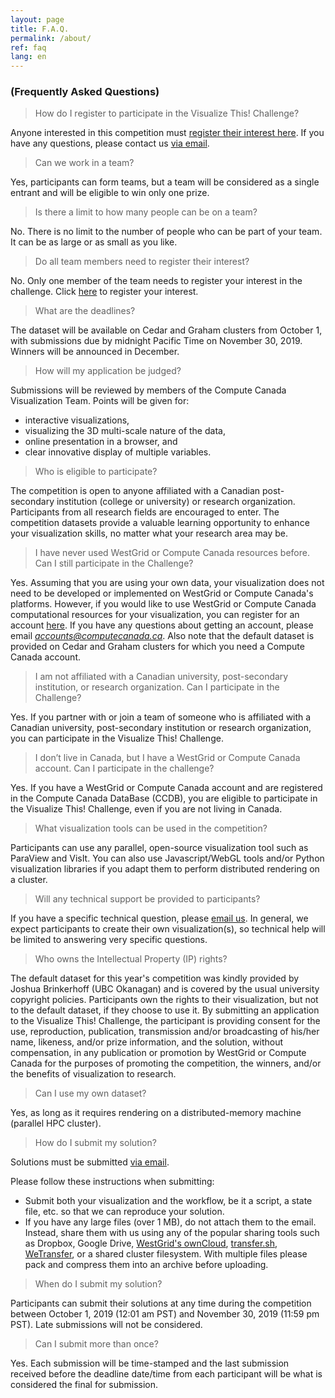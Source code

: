 ```yaml
---
layout: page
title: F.A.Q.
permalink: /about/
ref: faq
lang: en
---
```


### (Frequently Asked Questions)

> How do I register to participate in the Visualize This! Challenge?

Anyone interested in this competition must [register their interest here](). If you have any questions,
please contact us [via email](mailto:viz-challenge@westgrid.ca).

> Can we work in a team?

Yes, participants can form teams, but a team will be considered as a single entrant and will be eligible
to win only one prize.

> Is there a limit to how many people can be on a team?

No. There is no limit to the number of people who can be part of your team. It can be as large or as
small as you like.

> Do all team members need to register their interest?

No. Only one member of the team needs to register your interest in the challenge. Click
[here](https://www.eventbrite.ca/e/3rd-annual-visualize-this-challenge-registration-48899166724) to
register your interest.

> What are the deadlines?

The dataset will be available on Cedar and Graham clusters from October 1, with
submissions due by midnight Pacific Time on November 30, 2019. Winners will be announced in December.

> How will my application be judged?

Submissions will be reviewed by members of the Compute Canada Visualization Team. Points will be given
for:
- interactive visualizations,
- visualizing the 3D multi-scale nature of the data,
- online presentation in a browser, and
- clear innovative display of multiple variables.

> Who is eligible to participate?

The competition is open to anyone affiliated with a Canadian post-secondary institution (college or
university) or research organization. Participants from all research fields are encouraged to enter. The
competition datasets provide a valuable learning opportunity to enhance your visualization skills, no
matter what your research area may be.

> I have never used WestGrid or Compute Canada resources before. Can I still participate in the
> Challenge?

Yes. Assuming that you are using your own data, your visualization does not need to be developed or
implemented on WestGrid or Compute Canada's platforms. However, if you would like to use WestGrid or
Compute Canada computational resources for your visualization, you can register for an account
[here](https://www.computecanada.ca/research-portal/account-management/apply-for-an-account). If you have
any questions about getting an account, please email *accounts@computecanada.ca*. Also note that the
default dataset is provided on Cedar and Graham clusters for which you need a Compute Canada account.

> I am not affiliated with a Canadian university, post-secondary institution, or research
> organization. Can I participate in the Challenge?

Yes. If you partner with or join a team of someone who is affiliated with a Canadian university,
post-secondary institution or research organization, you can participate in the Visualize This!
Challenge.

> I don’t live in Canada, but I have a WestGrid or Compute Canada account. Can I participate in the
> challenge?

Yes. If you have a WestGrid or Compute Canada account and are registered in the Compute Canada DataBase
(CCDB), you are eligible to participate in the Visualize This! Challenge, even if you are not living in
Canada.

> What visualization tools can be used in the competition?

Participants can use any parallel, open-source visualization tool such as ParaView and VisIt. You can
also use Javascript/WebGL tools and/or Python visualization libraries if you adapt them to perform
distributed rendering on a cluster.

<!-- domain-specific packages, online Javascript/WebGL tools, Python visualization libraries, or any other -->
<!-- open-source software you feel comfortable using. -->

<!-- We hosted a kickoff webinar on Sept 27 that gave a walk-through of the dataset and gave some examples of -->
<!-- visualization tools that can be used. Click here to view the archive recording (to get right to the -->
<!-- dataset tour, skip ahead to 4:04 in the video). -->

> Will any technical support be provided to participants?

If you have a specific technical question, please [email us](mailto:viz-challenge@westgrid.ca). In
general, we expect participants to create their own visualization(s), so technical help will be limited
to answering very specific questions.

<!-- Our kickoff workshop will share more details on the dataset, supply sample routines to read the data, and -->
<!-- demonstrate a few basic visualization examples. Click here to register for the workshop. -->

> Who owns the Intellectual Property (IP) rights?

The default dataset for this year's competition was kindly provided by Joshua Brinkerhoff (UBC Okanagan)
and is covered by the usual university copyright policies. Participants own the rights to their
visualization, but not to the default dataset, if they choose to use it. By submitting an application to
the Visualize This!  Challenge, the participant is providing consent for the use, reproduction,
publication, transmission and/or broadcasting of his/her name, likeness, and/or prize information, and
the solution, without compensation, in any publication or promotion by WestGrid or Compute Canada for the
purposes of promoting the competition, the winners, and/or the benefits of visualization to research.

> Can I use my own dataset?

Yes, as long as it requires rendering on a distributed-memory machine (parallel HPC cluster).

<!-- No. In both the scientific and humanities tracks, all participants will work with the same dataset, which -->
<!-- has been provided to the Challenge by a researcher. Both datasets will be made available on the -->
<!-- competition webpage, and participants can download it anytime after October 1, 2019. -->

<!-- We hosted a kickoff webinar on Sept 27 that gave a walk-through of the -->
<!-- dataset. Click here to view the archive recording (to get right to the dataset tour, skip ahead to 4:04 -->
<!-- in the video). -->

> How do I submit my solution?

Solutions must be submitted [via email](mailto:viz-challenge@westgrid.ca).

Please follow these instructions when submitting:
- Submit both your visualization and the workflow, be it a script, a state file, etc. so that we can
  reproduce your solution.
- If you have any large files (over 1 MB), do not attach them to the email. Instead, share them with us
  using any of the popular sharing tools such as Dropbox, Google Drive, <a
  href="https://www.westgrid.ca/resources_services/data_storage/cloud_storage" target="_blank">WestGrid's
  ownCloud</a>, <a href="https://transfer.sh" target="_blank">transfer.sh</a>, <a
  href="https://wetransfer.com" target="_blank">WeTransfer</a>, or a shared cluster filesystem. With
  multiple files please pack and compress them into an archive before uploading.

> When do I submit my solution?

Participants can submit their solutions at any time during the competition between October 1, 2019 (12:01
am PST) and November 30, 2019 (11:59 pm PST). Late submissions will not be considered.

> Can I submit more than once?

Yes. Each submission will be time-stamped and the last submission received before the deadline date/time
from each participant will be what is considered the final for submission.








<!-- Some words about scientific visualization and distributed rendering in particular. -->

<!-- raise awareness of the essential role visualization can play in helping researchers explore large -->
<!-- datasets to answer important scientific questions -->

<!-- “Visualization has the potential to help researchers better understand, illustrate and glean insight from their data. Compute Canada has the resources and expertise to support all stages of visualization, from preparing data to interactive analysis. We’re working to engage more scientists, across all disciplines, to tap the power and the promise of visualization for research,” says Alex Razoumov, Compute Canada Visualization Team Lead and a Visualization Coordinator with <a href="http://www.westgrid.ca/">WestGrid</a>. -->



<!-- This is the base Jekyll theme. You can find out more info about customizing your Jekyll theme, as well as basic Jekyll usage documentation at [jekyllrb.com](http://jekyllrb.com/) -->

<!-- You can find this multilanguage theme at : -->
<!-- {% include icon-github.html username="sylvaindurand" %} / -->
<!-- [multilingual-jekyll](https://github.com/sylvaindurand/multilingual-jekyll) -->

<!-- You can find the original source code for the Jekyll new theme at: -->
<!-- {% include icon-github.html username="jglovier" %} / -->
<!-- [jekyll-new](https://github.com/jglovier/jekyll-new) -->

<!-- You can find the source code for Jekyll at -->
<!-- {% include icon-github.html username="jekyll" %} / -->
<!-- [jekyll](https://github.com/jekyll/jekyll) -->
